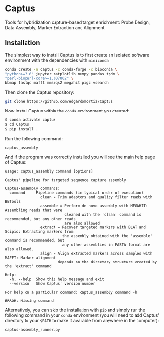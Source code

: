 # Captus
Tools for hybridization capture-based target enrichment: Probe Design, Data Assembly, Marker Extraction and Alignment


## Installation

The simplest way to install Captus is to first create an isolated software environment with the dependencies with `miniconda`:

```bash
conda create -n captus -c conda-forge -c bioconda \
"python>=3.6" jupyter matplotlib numpy pandas tqdm \
"perl-bioperl-core>=1.007002" \
bbmap fastqc mafft mmseqs2 megahit pigz vsearch
```

Then clone the Captus repository:

```bash
git clone https://github.com/edgardomortiz/Captus
```

Now install Captus within the `conda` environment you created:

```bash
$ conda activate captus
$ cd Captus
$ pip install .
```
Run the following command:
```bash
captus_assembly
```
And if the program was correctly installed you will see the main help page of Captus:
```
usage: captus_assembly command [options]

Captus' pipeline for targeted sequence capture assembly

Captus-assembly commands:
  command     Pipeline commands (in typical order of execution)
                clean = Trim adaptors and quality filter reads with BBTools
                assemble = Perform de novo assembly with MEGAHIT: Assembling reads that were
                           cleaned with the 'clean' command is recommended, but any other reads
                           are also allowed
                extract = Recover targeted markers with BLAT and Scipio: Extracting markers from
                          the assembly obtained with the 'assemble' command is recommended, but
                          any other assemblies in FASTA format are also allowed.
                align = Align extracted markers across samples with MAFFT: Marker alignment
                        depends on the directory structure created by the 'extract' command

Help:
  -h, --help  Show this help message and exit
  --version   Show Captus' version number

For help on a particular command: captus_assembly command -h

ERROR: Missing command
```
Alternatively, you can skip the installation with `pip` and simply run the following command in your `conda` environment (you will need to add Captus' directory to your `$PATH` to make it available from anywhere in the computer):
```bash
captus-assembly_runner.py
```
